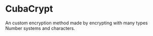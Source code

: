 # CubaCrypt
An custom encryption method made by encrypting with many types Number systems and characters.
